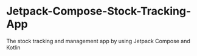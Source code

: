 # Jetpack-Compose-Stock-Tracking-App
The stock tracking and management app by using Jetpack Compose and Kotlin 
